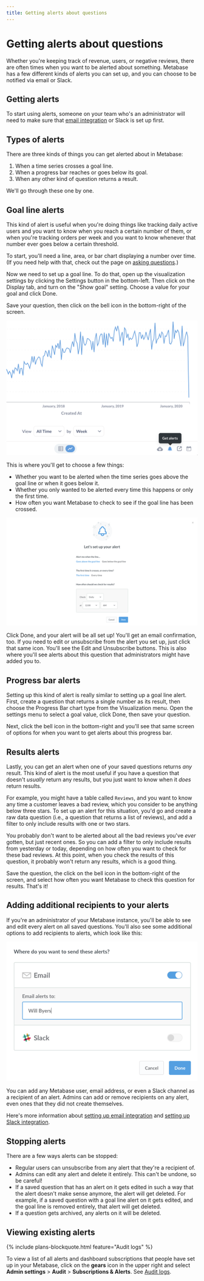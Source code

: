 ```yaml
---
title: Getting alerts about questions
---
```


# Getting alerts about questions

Whether you're keeping track of revenue, users, or negative reviews, there are often times when you want to be alerted about something. Metabase has a few different kinds of alerts you can set up, and you can choose to be notified via email or Slack.

## Getting alerts

To start using alerts, someone on your team who's an administrator will need to make sure that [email integration](../administration-guide/02-setting-up-email.md) or Slack is set up first.

## Types of alerts

There are three kinds of things you can get alerted about in Metabase:

1. When a time series crosses a goal line.
2. When a progress bar reaches or goes below its goal.
3. When any other kind of question returns a result.

We'll go through these one by one.

## Goal line alerts

This kind of alert is useful when you're doing things like tracking daily active users and you want to know when you reach a certain number of them, or when you're tracking orders per week and you want to know whenever that number ever goes below a certain threshold.

To start, you'll need a line, area, or bar chart displaying a number over time. (If you need help with that, check out the page on [asking questions](04-asking-questions.md).)

Now we need to set up a goal line. To do that, open up the visualization settings by clicking the Settings button in the bottom-left. Then click on the Display tab, and turn on the "Show goal" setting. Choose a value for your goal and click Done.

Save your question, then click on the bell icon in the bottom-right of the screen.

![Get alerts](./images/alerts/get-alerts-about-this.png)

This is where you'll get to choose a few things:

- Whether you want to be alerted when the time series goes above the goal line or when it goes below it.
- Whether you only wanted to be alerted every time this happens or only the first time.
- How often you want Metabase to check to see if the goal line has been crossed.

![Goal line alert options](./images/alerts/goal-line-options.png)

Click Done, and your alert will be all set up! You'll get an email confirmation, too. If you need to edit or unsubscribe from the alert you set up, just click that same icon. You'll see the Edit and Unsubscribe buttons. This is also where you'll see alerts about this question that administrators might have added you to.

## Progress bar alerts

Setting up this kind of alert is really similar to setting up a goal line alert. First, create a question that returns a single number as its result, then choose the Progress Bar chart type from the Visualization menu. Open the settings menu to select a goal value, click Done, then save your question.

Next, click the bell icon in the bottom-right and you'll see that same screen of options for when you want to get alerts about this progress bar.

## Results alerts

Lastly, you can get an alert when one of your saved questions returns _any_ result. This kind of alert is the most useful if you have a question that doesn't _usually_ return any results, but you just want to know when it _does_ return results.

For example, you might have a table called `Reviews`, and you want to know any time a customer leaves a bad review, which you consider to be anything below three stars. To set up an alert for this situation, you'd go and create a raw data question (i.e., a question that returns a list of reviews), and add a filter to only include results with one or two stars.

You probably don't want to be alerted about all the bad reviews you've _ever_ gotten, but just recent ones. So you can add a filter to only include results from yesterday or today, depending on how often you want to check for these bad reviews. At this point, when you check the results of this question, it probably won't return any results, which is a good thing.

Save the question, the click on the bell icon in the bottom-right of the screen, and select how often you want Metabase to check this question for results. That's it!

## Adding additional recipients to your alerts

If you're an administrator of your Metabase instance, you'll be able to see and edit every alert on all saved questions. You'll also see some additional options to add recipients to alerts, which look like this:

![Recipients](./images/alerts/recipients.png)

You can add any Metabase user, email address, or even a Slack channel as a recipient of an alert. Admins can add or remove recipients on any alert, even ones that they did not create themselves.

Here's more information about [setting up email integration](../administration-guide/02-setting-up-email.md) and [setting up Slack integration](../administration-guide/09-setting-up-slack.md).

## Stopping alerts

There are a few ways alerts can be stopped:

- Regular users can unsubscribe from any alert that they're a recipient of.
- Admins can edit any alert and delete it entirely. This can't be undone, so be careful!
- If a saved question that has an alert on it gets edited in such a way that the alert doesn't make sense anymore, the alert will get deleted. For example, if a saved question with a goal line alert on it gets edited, and the goal line is removed entirely, that alert will get deleted.
- If a question gets archived, any alerts on it will be deleted.

## Viewing existing alerts

{% include plans-blockquote.html feature="Audit logs" %}

To view a list of all alerts and dashboard subscriptions that people have set up in your Metabase, click on the **gears** icon  in the upper right and select **Admin settings** > **Audit** > **Subscriptions & Alerts**. See [Audit logs](../enterprise-guide/audit.md).

